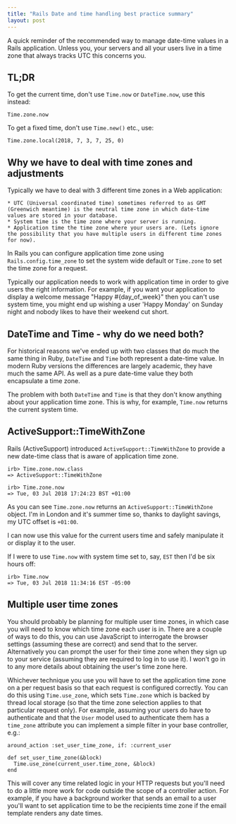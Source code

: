 ```yaml
---
title: "Rails Date and time handling best practice summary"
layout: post
---
```


A quick reminder of the recommended way to manage date-time values in a
Rails application. Unless you, your servers and all your users live in
a time zone that always tracks UTC this concerns you.

## TL;DR

To get the current time, don't use `Time.now` or `DateTime.now`, use
this instead:

    Time.zone.now

To get a fixed time, don't use `Time.new()` etc., use:

    Time.zone.local(2018, 7, 3, 7, 25, 0)

## Why we have to deal with time zones and adjustments
Typically we have to deal with 3 different time zones in a Web
application:

    * UTC (Universal coordinated time) sometimes referred to as GMT
    (Greenwich meantime) is the neutral time zone in which date-time
    values are stored in your database.
    * System time is the time zone where your server is running.
    * Application time the time zone where your users are. (Lets ignore
    the possibility that you have multiple users in different time zones
    for now).

In Rails you can configure application time zone using `Rails.config.time_zone`
to set the system wide default or `Time.zone` to set the time zone for a
request.

Typically our application needs to work with application time in order
to give users the right information. For example, if you want your
application to display a welcome message "Happy #{day_of_week}"
then you can't use system time, you might end up wishing a user 'Happy
Monday' on Sunday night and nobody likes to have their weekend cut short.

## DateTime and Time - why do we need both?
For historical reasons we've ended up with two classes that do much the
same thing in Ruby, `DateTime` and `Time` both represent a date-time
value. In modern Ruby versions the differences are largely academic,
they have much the same API. As well as a pure date-time value they both
encapsulate a time zone.

The problem with both `DateTime` and `Time` is that they don't know
anything about your application time zone. This is why, for example,
`Time.now` returns the current system time.

## ActiveSupport::TimeWithZone
Rails (ActiveSupport) introduced `ActiveSupport::TimeWithZone` to
provide a new date-time class that is aware of application time zone.

    irb> Time.zone.now.class
    => ActiveSupport::TimeWithZone

    irb> Time.zone.now
    => Tue, 03 Jul 2018 17:24:23 BST +01:00

As you can see `Time.zone.now` returns an `ActiveSupport::TimeWithZone`
object. I'm in London and it's summer time so, thanks to daylight
savings, my UTC offset is `+01:00`.

I can now use this value for the current users time and safely
manipulate it or display it to the user.

If I were to use `Time.now` with system time set to, say, `EST` then I'd
be six hours off:

    irb> Time.now
    => Tue, 03 Jul 2018 11:34:16 EST -05:00

## Multiple user time zones
You should probably be planning for multiple user time zones, in which
case you will need to know which time zone each user is in. There are a
couple of ways to do this, you can use JavaScript to interrogate the
browser settings (assuming these are correct) and send that to the
server. Alternatively you can prompt the user for their time zone when
they sign up to your service (assuming they are required to log in to
use it). I won't go in to any more details about obtaining the user's
time zone here.

Whichever technique you use you will have to set the application
time zone on a per request basis so that each request is configured
correctly. You can do this using `Time.use_zone`, which sets
`Time.zone` which is backed by thread local storage (so that the
time zone selection applies to that particular request only). For
example, assuming your users do have to authenticate and that the `User`
model used to authenticate them has a `time_zone` attribute you can
implement a simple filter in your base controller, e.g.:

    around_action :set_user_time_zone, if: :current_user

    def set_user_time_zone(&block)
      Time.use_zone(current_user.time_zone, &block)
    end

This will cover any time related logic in your HTTP requests but you'll
need to do a little more work for code outside the scope of a controller
action. For example, if you have a background worker that sends an email
to a user you'll want to set application time to be the recipients time
zone if the email template renders any date times.
